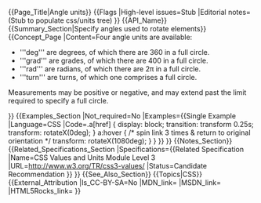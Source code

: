 {{Page_Title|Angle units}}
{{Flags
|High-level issues=Stub
|Editorial notes=(Stub to populate css/units tree)
}}
{{API_Name}}
{{Summary_Section|Specify angles used to rotate elements}}
{{Concept_Page
|Content=Four angle units are available:

* '''deg''' are degrees, of which there are 360 in a full circle.
* '''grad''' are grades, of which there are 400 in a full circle.
* '''rad''' are radians, of which there are 2&pi; in a full circle.
* '''turn''' are turns, of which one comprises a full circle.

Measurements may be positive or negative, and may extend past the
limit required to specify a full circle.

}}
{{Examples_Section
|Not_required=No
|Examples={{Single Example
|Language=CSS
|Code=.a[href] {
    display: block;
    transition: transform 0.25s;
    transform: rotateX(0deg);
}
a:hover {
    /* spin link 3 times & return to original orientation */
    transform: rotateX(1080deg);
}
}
}}
}}
{{Notes_Section}}
{{Related_Specifications_Section
|Specifications={{Related Specification
|Name=CSS Values and Units Module Level 3
|URL=http://www.w3.org/TR/css3-values/
|Status=Candidate Recommendation
}}
}}
{{See_Also_Section}}
{{Topics|CSS}}
{{External_Attribution
|Is_CC-BY-SA=No
|MDN_link=
|MSDN_link=
|HTML5Rocks_link=
}}